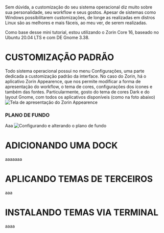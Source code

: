 Sem dúvida, a customização do seu sistema operacional diz muito sobre sua personalidade, seu workflow e seus gostos. Apesar de sistemas como Windows possibilitarem customizações, de longe as realizadas em distros Linux são as melhores e mais fáceis, ao meu ver, de serem realizadas.

Como base desse mini tutorial, estou utilizando o Zorin Core 16, baseado no Ubuntu 20.04 LTS e com DE Gnome 3.38.

# CUSTOMIZAÇÃO PADRÃO
Todo sistema operacional possui no menu Configurações, uma parte dedicada a customização padrão da interface. No caso do Zorin, há o aplicativo Zorin Appearence, que nos permite modificar a forma de apresentação do workflow, o tema de cores, configurações dos ícones e também das fontes. Particularmente, gosto do tema de cores Dark e do layout Gnome, com todos os aplicativos disponíveis (como na foto abaixo) <br />
![Tela de apresentação do Zorin Appearence](../main/assets/customize-img-01.png)

### PLANO DE FUNDO
Aaa
![Configurando e alterando o plano de fundo](../main/assets/customize-img-02.png)


# ADICIONANDO UMA DOCK
aaaaaaa


# APLICANDO TEMAS DE TERCEIROS
aaa

# INSTALANDO TEMAS VIA TERMINAL
aaaa